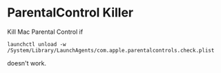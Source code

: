 # ParentalControl Killer

Kill Mac Parental Control if 

```
launchctl unload -w /System/Library/LaunchAgents/com.apple.parentalcontrols.check.plist
```

doesn't work.